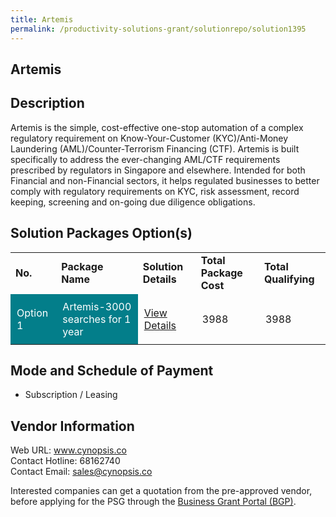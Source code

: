 ```yaml
---
title: Artemis
permalink: /productivity-solutions-grant/solutionrepo/solution1395
---
```


## Artemis

## Description

Artemis is the simple, cost-effective one-stop automation of a complex regulatory requirement on Know-Your-Customer (KYC)/Anti-Money Laundering (AML)/Counter-Terrorism Financing (CTF). Artemis is built specifically to address the ever-changing AML/CTF requirements prescribed by regulators in Singapore and elsewhere. Intended for both Financial and non-Financial sectors, it helps regulated businesses to better comply with regulatory requirements on KYC, risk assessment, record keeping, screening and on-going due diligence obligations.

## Solution Packages Option(s)

<table>
<tr>
<td><b>No.</b></td>
<td><b>Package Name</b></td>
<td><b>Solution Details</b></td>
<td><b>Total Package Cost</b></td>
<td><b>Total Qualifying</b></td>
</tr>
<tr>
<td style='padding: 10px; background-color: #037E8A; color: #FFFFFF;'>Option 1</td>
<td style='padding: 10px; background-color: #037E8A; color: #FFFFFF;'>Artemis-3000 searches for 1 year</td>
<td style='padding: 10px;'><a href='https://www.gobusiness.gov.sg/images/psg/Desensitised_Cynopsis_20200580_Annex_3_Part_4.pdf' target='_blank'>View Details</a></td>
<td style='padding: 10px;'>3988</td>
<td style='padding: 10px;'>3988</td>
</tr>
</table>

## Mode and Schedule of Payment

 - Subscription / Leasing

## Vendor Information

 Web URL: www.cynopsis.co <br>Contact Hotline: 68162740 <br>Contact Email: sales@cynopsis.co <br>

Interested companies can get a quotation from the pre-approved vendor, before applying for the PSG through the <a href='https://www.businessgrants.gov.sg/' target='_blank' rel='noopener'>Business Grant Portal (BGP)</a>.

<script src="/jquery/resize-tables.js"></script>
